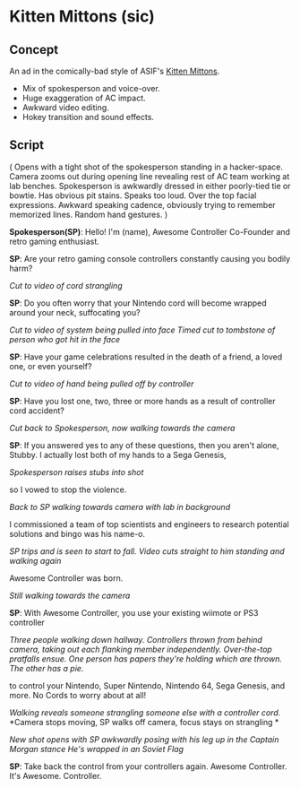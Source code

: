 # Kitten Mittons (sic)

## Concept

An ad in the comically-bad 
style of ASIF's [Kitten Mittons](http://www.youtube.com/watch?v=PGNnEmd9jw8).

* Mix of spokesperson
  and voice-over.
* Huge exaggeration of AC impact.
* Awkward video editing.
* Hokey transition and sound effects.

## Script

(
Opens with a tight shot of the spokesperson
standing in a hacker-space.
Camera zooms out during opening line
revealing rest of AC team working at lab benches.
Spokesperson is awkwardly dressed 
in either poorly-tied tie or bowtie. 
Has obvious pit stains.
Speaks too loud.
Over the top facial expressions.
Awkward speaking cadence,
obviously trying to remember memorized lines.
Random hand gestures.
)

**Spokesperson(SP)**: Hello! 
I'm (name), 
Awesome Controller Co-Founder 
and retro gaming enthusiast.

**SP**: Are your retro gaming console controllers
constantly causing you bodily harm?

*Cut to video of cord strangling*

**SP**: Do you often worry that 
your Nintendo cord will become wrapped around your neck, 
suffocating you?

*Cut to video of system being pulled into face*
*Timed cut to tombstone of person who got hit in the face*

**SP**: Have your game celebrations resulted in the
death of a friend, a loved one, or even yourself?

*Cut to video of hand being pulled off by controller*

**SP**: Have you lost 
one, two, three or more hands 
as a result of controller cord accident?

*Cut back to Spokesperson, now walking towards the camera*

**SP**: If you answered yes to any of these questions, 
then you aren't alone, Stubby.
I actually lost both of my hands to a Sega Genesis, 

*Spokesperson raises stubs into shot*

so I vowed to stop the violence.

*Back to SP walking towards camera with lab in background*

I commissioned a team of top scientists and engineers
to research potential solutions
and bingo was his name-o.

*SP trips and is seen to start to fall. Video cuts straight to him standing and walking again*

Awesome Controller was born.

*Still walking towards the camera*

**SP**: With Awesome Controller,
you use your existing wiimote or PS3 controller

*Three people walking down hallway. Controllers thrown
from behind camera, taking out each flanking member independently.
Over-the-top pratfalls ensue.
One person has papers they're holding which are thrown. The other has a pie.*

to control your 
Nintendo, 
Super Nintendo, 
Nintendo 64,
Sega Genesis,
and more.
No Cords to worry about at all!

*Walking reveals someone strangling someone else with a controller cord.*
*Camera stops moving, SP walks off camera, focus stays on strangling *

*New shot opens with SP awkwardly posing with his leg up in the Captain Morgan stance*
*He's wrapped in an Soviet Flag*

**SP**: Take back the control from your controllers again.
Awesome Controller.
It's Awesome.
Controller. 
